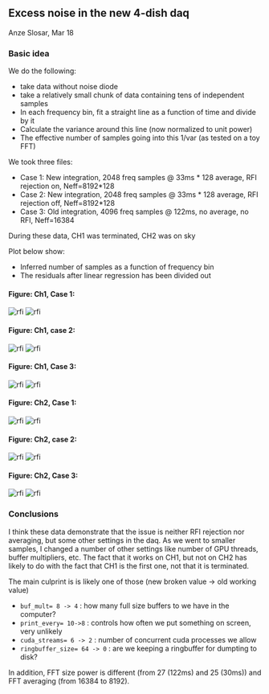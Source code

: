 ## Excess noise in the new 4-dish daq

Anze Slosar, Mar 18

### Basic idea

We do the following:
 * take data without noise diode
 * take a relatively small chunk of data containing tens of independent samples
 * In each frequency bin, fit a straight line as a function of time and divide by it
 * Calculate the variance around this line (now normalized to unit power)
 * The effective number of samples going into this 1/var (as tested on a toy FFT)
 
We took three files:

 * Case 1: New integration, 2048 freq samples @ 33ms * 128 average, RFI rejection on, Neff=8192*128
 * Case 2: New integration, 2048 freq samples @ 33ms * 128 average, RFI rejection off, Neff=8192*128
 * Case 3: Old integration, 4096 freq samples @ 122ms, no average, no RFI, Neff=16384

During these data, CH1 was terminated, CH2 was on sky

Plot below show:

 * Inferred number of samples as a function of frequency bin
 * The residuals after linear regression has been divided out


#### Figure: Ch1, Case 1:

![rfi](ch1std_effN.png)
![rfi](ch1std_2d.png)

#### Figure: Ch1, case 2:

![rfi](ch1norfi_effN.png)
![rfi](ch1norfi_2d.png)

#### Figure: Ch1, Case 3:

![rfi](ch1old_effN.png)
![rfi](ch1old_2d.png)

#### Figure: Ch2, Case 1:

![rfi](ch2std_effN.png)
![rfi](ch2std_2d.png)

#### Figure: Ch2, case 2:

![rfi](ch2norfi_effN.png)
![rfi](ch2norfi_2d.png)

#### Figure: Ch2, Case 3:

![rfi](ch2old_effN.png)
![rfi](ch2old_2d.png)

### Conclusions

I think these data demonstrate that the issue is neither RFI rejection nor averaging, but some other settings in the daq.  As we went to smaller samples, I changed a number of other settings like number of GPU threads, buffer multipliers, etc. The fact that it works on CH1, but not on CH2 has likely to do with the fact that CH1 is the first one, not that it is terminated. 

The main culprint is is likely one of those (new broken value -> old working value)
 * `buf_mult= 8 -> 4` : how many full size buffers to we have in the computer?
 * `print_every= 10->8` : controls how often we put something on screen, very unlikely
 * `cuda_streams= 6 -> 2` : number of concurrent cuda processes we allow
 * `ringbuffer_size= 64 -> 0` : are we keeping a ringbuffer for dumpting to disk?

In addition, FFT size power is different (from 27 (122ms) and 25 (30ms)) and FFT averaging (from 16384 to 8192). 
